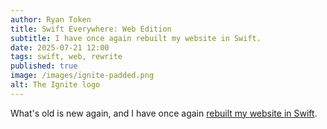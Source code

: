 ```yaml
---
author: Ryan Token
title: Swift Everywhere: Web Edition
subtitle: I have once again rebuilt my website in Swift.
date: 2025-07-21 12:00
tags: swift, web, rewrite
published: true
image: /images/ignite-padded.png
alt: The Ignite logo
---
```


What's old is new again, and I have once again [rebuilt my website in Swift](/blog/rebuilding-my-website).
